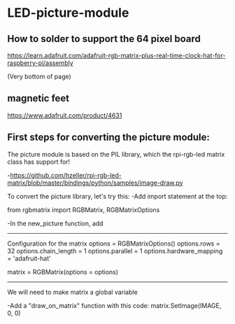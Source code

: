 # LED-picture-module #

## How to solder to support the 64 pixel board ##

https://learn.adafruit.com/adafruit-rgb-matrix-plus-real-time-clock-hat-for-raspberry-pi/assembly

(Very bottom of page)

## magnetic feet ##

https://www.adafruit.com/product/4631

## First steps for converting the picture module: ##

The picture module is based on the PIL library, which the rpi-rgb-led matrix class has support for!

-https://github.com/hzeller/rpi-rgb-led-matrix/blob/master/bindings/python/samples/image-draw.py

To convert the picture library, let's try this:
-Add import statement at the top:

from rgbmatrix import RGBMatrix, RGBMatrixOptions

-In the new_picture function, add

-----
 Configuration for the matrix
options = RGBMatrixOptions()
options.rows = 32
options.chain_length = 1
options.parallel = 1
options.hardware_mapping = 'adafruit-hat'

matrix = RGBMatrix(options = options)

---

We will need to make matrix a global variable

-Add a "draw_on_matrix" function with this code:
matrix.SetImage(IMAGE, 0, 0)

  
